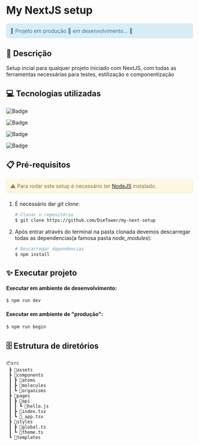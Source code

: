 # My NextJS setup

<div style="padding: 10px; border: 1px solid transparent; border-color: transparent; margin-bottom: 20px; border-radius: 4px; color: #31708f; background-color: #d9edf7; border-color: #bce8f1;">
	🚧 Projeto em produção 🚀 em desenvolvimento... 🚧
</div>

## 📜 Descrição

<p>
    Setup incial para qualquer projeto iniciado com NextJS, com todas
    as ferramentas necessárias para testes, estilização e componentização
</p>

## 💻 Tecnologias utilizadas

![Badge](https://img.shields.io/badge/NextJS-11.0-lightgrey?style=for-the-badge&logo=Next.js)

![Badge](https://img.shields.io/badge/Typescript-4.4.4-%233178C6?style=for-the-badge&logo=TypeScript)

![Badge](https://img.shields.io/badge/Styled%20Components-5.3.1-%23DB7093?style=for-the-badge&logo=styled-components)

![Badge](https://img.shields.io/badge/Chakra%20UI-1.6.10-%23319795?style=for-the-badge&logo=Chakra-UI)

## 📋 Pré-requisitos
<div style="padding: 10px; border: 1px solid transparent; border-color: transparent; margin-bottom: 20px; border-radius: 4px; color: #8a6d3b;; background-color: #fcf8e3; border-color: #faebcc;">
⚠️ Para rodar este setup é necessário ter <a href="https://nodejs.org/">NodeJS</a> instalado.
</div>

    
1. É necessário dar *git clone*:
    ```bash
    # Clonar o repositório
    $ git clone https://github.com/DieTower/my-next-setup
    ```
2. Após entrar através do terminal na pasta clonada devemos descarregar todas as dependencias(a famosa pasta *node_modules*):
    ```bash
    # Descarregar dependencias
    $ npm install
    ```

## ✨ Executar projeto

#### Executar em ambiente de desenvolvimento:
```bash
$ npm run dev
```

#### Executar em ambiente de "produção":
```bash
$ npm run begin
```

## 🗄️ Estrutura de diretórios

```
📦src
 ┣ 📂assets
 ┣ 📂components
 ┃ ┣ 📂atoms
 ┃ ┣ 📂molecules
 ┃ ┗ 📂organisms
 ┣ 📂pages
 ┃ ┣ 📂api
 ┃ ┃ ┗ 📜hello.js
 ┃ ┣ 📜index.tsx
 ┃ ┗ 📜_app.tsx
 ┣ 📂styles
 ┃ ┣ 📜global.ts
 ┃ ┗ 📜theme.ts
 ┗ 📂templates
```